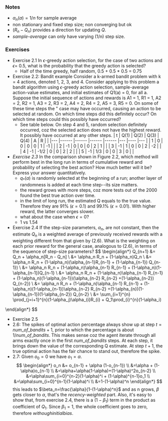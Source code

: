 ### Notes
- $\alpha_n(a) = 1/n$ for sample average
- non stationary and fixed step size; non converging but ok
- $(R_n-Q_n)$ provides a direction for updating $Q$.
- *sample-average* can only have varying (1/n) step size.

### Exercises
- Exercise 2.1 In $\mathit{\epsilon}$-greedy action selection, for the case of two actions and $\epsilon$= 0.5, what is the probability that the greedy action is selected?
	- Half of the time greedy, half random, 0.5 + 0.5 * 0.5 = 0.75
- Exercise 2.2: Bandit example Consider a k-armed bandit problem with k = 4 actions, denoted 1, 2, 3, and 4. Consider applying to this problem a bandit algorithm using $\epsilon$-greedy action selection, sample-average action-value estimates, and initial estimates of Q1(a) = 0, for all a. Suppose the initial sequence of actions and rewards is A1 = 1, R1 = 1, A2 = 2, R2 = 1, A3 = 2, R3 = 2, A4 = 2, R4 = 2, A5 = 3, R5 = 0. On some of these time steps the " case may have occurred, causing an action to be selected at random. On which time steps did this definitely occur? On which time steps could this possibly have occurred?
	- See table below. On step 4 and 5, random selection definitely occurred, coz the selected action does not have the highest reward. It possibly have occurred at any other steps.
 | t 	| Q(1) 	| Q(2) 	| Q(3) 	| Q(4) 	| A 	| R  	|   	|
|---	|------	|------	|------	|------	|---	|----	|---	|
| 1 	| 0    	| 0    	| 0    	| 0    	| 1 	| -1 	|   	|
| 2 	| -1   	| 0    	| 0    	| 0    	| 2 	| 1  	|   	|
| 3 	| -1   	| 1    	| 0    	| 0    	| 2 	| -2 	|   	|
| 4 	| -1   	| -1/2 	| 0    	| 0    	| 2 	| 2  	|   	|
| 5 	| -1   	| 1/3  	| 0    	| 0    	| 3 	| 0  	|   	|
- *Exercise 2.3* In the comparison shown in Figure 2.2, which method will perform best in the long run in terms of cumulative reward and probability of selecting the best action? How much better will it be? Express your answer quantitatively.
	- $q_*(a)$ is randomly selected at the beginning of a run; another layer of randomness is added at each time step--its size matters.
	- the reward grows with more steps, coz more tests out of the 2000 found the best true action over time.
	- in the limit of long run, the estimated Q equals to the true value. Therefore they are $91\%\ (\epsilon =0.1)$ and $99.1\%\ (\epsilon=0.01)$. With higher reward, the latter converges slower.
	- what about the case when $\epsilon=0$?
	- 1 vs 1.54
- Exercise 2.4 If the step-size parameters, $\alpha_n$, are not constant, then the estimate $Q_n$ is a weighted average of previously received rewards with a weighting different from that given by (2.6). What is the weighting on each prior reward for the general case, analogous to (2.6), in terms of the sequence of step-size parameters?
$$
\begin{align*}
Q_{n+1} &= Q_n + \alpha_n[R_n - Q_n] \\ 
&= \alpha_n R_n + (1-\alpha_n)Q_n \\
&= \alpha_n R_n + (1-\alpha_n)(\alpha_{n-1}R_{n-1} + (1-\alpha_{n-1}) Q_{n-1}) \\
&= \alpha_n R_n + (1-\alpha_n)\alpha_{n-1} R_{n-1} + (1-\alpha_n)(1-\alpha_{n-1})Q_{n-1} \\
&= \alpha_n R_n + (1-\alpha_n)\alpha_{n-1} R_{n-1} + (1-\alpha_n)(1-\alpha_{n-1})(\alpha_{n-2} R_{n-2} +(1-\alpha_{n-2}) Q_{n-2}) \\
&= \alpha_n R_n + (1-\alpha_n)\alpha_{n-1} R_{n-1} + (1-\alpha_n)(1-\alpha_{n-1})\alpha_{n-2} R_{n-2} +(1-\alpha_{n})(1-\alpha_{n-1})(1-\alpha_{n-2}) Q_{n-2} \\
&= \sum_{i=1}^{n} \prod_{j=i+1}^{n}(1-\alpha_j)\alpha_{i}R_{i} + Q_1\prod_{i}^{n}(1-\alpha_i)

\end{align*}
$$
- Exercise 2.5
- 2.6: The spikes of optimal action percentage always show up at step $t=num\_ of\_bandits + 1$, prior to which the percentage is about $1/num\_of\_bandits$. This makes sense coz the agent iterate through all arms exactly once in the first $num\_of\_bandits$ steps. At each step, it brings down the value of the corresponding Q estimate. At step $t+1$, the true optimal action has the fair chance to stand out, therefore the spike.
- 2.7: Given $o_0=0$ we have $o_1=\alpha$.
$$
\begin{align*}
o_n &= o_{n-1} + \alpha (1-o_{n-1}) \\
&=\alpha + (1-\alpha)o_{n-1} \\
&=\alpha+\alpha(1-\alpha)+(1-\alpha)^2o_{n-2} \\
&=\alpha\sum_{i=0}^{n-2}(1-\alpha)^i + (1-\alpha)^{n-1}o_1 \\
&=\alpha\sum_{i=0}^{n-1}(1-\alpha)^i \\
&=1-(1-\alpha)^n
\end{align*}
$$
this leads to $\beta_n=\frac{\alpha}{1-(1-\alpha)^n}$ and as n grows, $\beta$ gets closer to $\alpha$, that's the *recency-weighted* part. Also, it's easy to show that, from exercise 2.4, there is a $(1-\beta_1)$ term in the product as coefficient of $Q_1$. Since $\beta_1=1$, the whole coefficient goes to zero, therefore $withough initial bias.$